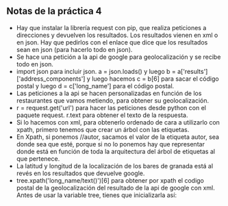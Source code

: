 ## Notas de la práctica 4
* Hay que instalar la librería request con pip, que realiza peticiones a direcciones y devuelven los resultados. Los resultados vienen en xml o en json. Hay que pedirlos con el enlace que dice que los resultados sean en json (para hacerlo todo en json).
* Se hace una petición a la api de google para geolocalización y se recibe todo en json.
* import json para incluir json. a = json.loads() y luego b = a['results']['address_components'] y luego hacemos c = b[6] para sacar el código postal y luego d = c['long_name'] para el código postal.
* Las peticiones a la api se hacen personalizadas en función de los restaurantes que vamos metiendo, para obtener su geolocalización.
* r = request.get('url') para hacer las peticiones desde python con el paquete request. r.text para obtener el texto de la respuesta.
* Si lo hacemos con xml, para obtenerlo ordenado de cara a utilizarlo con xpath, primero tenemos que crear un árbol con las etiquetas.
* En Xpath, si ponemos //autor, sacamos el valor de la etiqueta autor, sea donde sea que esté, porque si no lo ponemos hay que representar donde está en función de toda la arquitectura del árbol de etiquetas al que pertenece.
* La latitud y longitud de la localización de los bares de granada está al revés en los resultados que devuelve google.
* tree.xpath('long_name/text()')[6] para obtener por xpath el codigo postal de la geolocalización del resultado de la api de google con xml. Antes de usar la variable tree, tienes que inicializarla así:  
